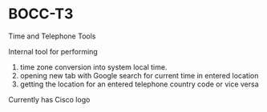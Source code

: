 # BOCC-T3
Time and Telephone Tools

Internal tool for performing
 1. time zone conversion into system local time.
 2. opening new tab with Google search for current time in entered location
 3. getting the location for an entered telephone country code or vice versa

Currently has Cisco logo

